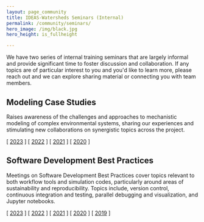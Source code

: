 ```yaml
---
layout: page_community
title: IDEAS-Watersheds Seminars (Internal)
permalink: /community/seminars/
hero_image: /img/black.jpg
hero_height: is_fullheight

---
```


We have two series of internal training seminars that are largely informal and provide significant time to foster discussion and collaboration.  If any topics are of particular interest to you and you'd like to learn more, please reach out and we can explore sharing material or connecting you with team members.

## Modeling Case Studies

Raises awareness of the challenges and approaches to mechanistic modeling of complex environmental systems, sharing our experiences and stimulating new collaborations on synergistic topics across the project.

[ [2023](seminars/modeling/modeling_2023.md) ]
[ [2022](seminars/modeling/modeling_2022.md) ]
[ [2021](seminars/modeling/modeling_2021.md) ]
[ [2020](seminars/modeling/modeling_2020.md) ]


## Software Development Best Practices

Meetings on Software Development Best Practices cover topics relevant to both workflow tools and simulation codes, particularly around areas of sustainability and reproducibility.  Topics include, version control, continuous integration and testing, parallel debugging and visualization, and Jupyter notebooks.


[ [2023](seminars/software/software_2023.md) ]
[ [2022](seminars/software/software_2022.md) ]
[ [2021](seminars/software/software_2021.md) ]
[ [2020](seminars/software/software_2020.md) ]
[ [2019](seminars/software/software_2019.md) ]


